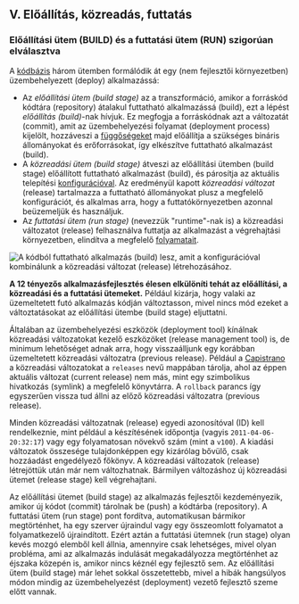 ## V. Előállítás, közreadás, futtatás
### Előállítási ütem (BUILD) és a futtatási ütem (RUN) szigorúan elválasztva

A [kódbázis](./codebase) három ütemben formálódik át egy (nem fejlesztői környezetben) üzembehelyezett (deploy) alkalmazássá:

* Az *előállítási ütem (build stage)* az a transzformáció, amikor a forráskód kódtára (repository) átalakul futtatható alkalmazássá (build), ezt a lépést *előállítás (build)*-nak hívjuk. Ez megfogja a forráskódnak azt a változatát (commit), amit az üzembehelyezési folyamat (deployment process) kijelölt, hozzáveszi a [függőségeket](./dependencies) majd előállítja a szükséges bináris állományokat és erőforrásokat, így elkészítve futtatható alkalmazást (build).
* A *közreadási ütem (build stage)* átveszi az előállítási ütemben (build stage) előállított futtatható alkalmazást (build), és párosítja az aktuális telepítési [konfigurációval](./config). Az eredményül kapott *közreadási változat* (release) tartalmazza a futtatható állományokat plusz a megfelelő konfigurációt, és alkalmas arra, hogy a futtatókörnyezetben azonnal beüzemeljük és használjuk.
* Az *futtatási ütem (run stage)* (nevezzük "runtime"-nak is) a közreadási változatot (release) felhasználva futtatja az alkalmazást a végrehajtási környezetben, elindítva a megfelelő [folyamatait](./processes).

![A kódból futtatható alkalmazás (build) lesz, amit a konfigurációval kombinálunk a közreadási változat (release) létrehozásához.](/images/release.png)

**A 12 tényezős alkalmazásfejlesztés élesen elkülöníti tehát az előállítási, a közreadási és a futtatási ütemeket.** Például kizárja, hogy valaki az üzemeltetett futó alkalmazás kódján változtasson, mivel nincs mód ezeket a változtatásokat az előállítási ütembe (build stage) eljuttatni.

Általában az üzembehelyezési eszközök (deployment tool) kínálnak közreadási változatokat kezelő eszközöket (release management tool) is, de minimum lehetőséget adnak arra, hogy visszaálljunk egy korábban üzemeltetett közreadási változatra (previous release). Például a [Capistrano](https://github.com/capistrano/capistrano/wiki) a közreadási változatokat a `releases` nevű mappában tárolja, ahol az éppen aktuális változat (current release) nem más, mint egy szimbolikus hivatkozás (symlink) a megfelelő könyvtárra. A `rollback` parancs így egyszerűen vissza tud állni az előző közreadási változatra (previous release).

Minden közreadási változatnak (release) egyedi azonosítóval (ID) kell rendelkeznie, mint például a készítésének időpontja (vagyis `2011-04-06-20:32:17`) vagy egy folyamatosan növekvő szám (mint a `v100`). A kiadási változatok összesége tulajdonképpen egy kizárólag bővülő, csak hozzáadást engedélyező főkönyv. A közreadási változatok (release) létrejöttük után már nem változhatnak. Bármilyen változáshoz új közreadási ütemet (release stage) kell végrehajtani.

Az előállítási ütemet (build stage) az alkalmazás fejlesztői kezdeményezik, amikor új kódot (commit) tárolnak be (push) a kódtárba (repository). A futtatási ütem (run stage) pont fordítva, automatikusan bármikor megtörténhet, ha egy szerver újraindul vagy egy összeomlott folyamatot a folyamatkezelő újraindított. Ezért aztán a futtatási ütemnek (run stage) olyan kevés mozgó elemből kell állnia, amennyire csak lehetséges, mivel olyan probléma, ami az alkalmazás indulását megakadályozza megtörténhet az éjszaka közepén is, amikor nincs kéznél egy fejlesztő sem. Az előállítási ütem (build stage) már lehet sokkal összetettebb, mivel a hibák hangsúlyos módon mindig az üzembehelyezést (deployment) vezető fejlesztő szeme előtt vannak.